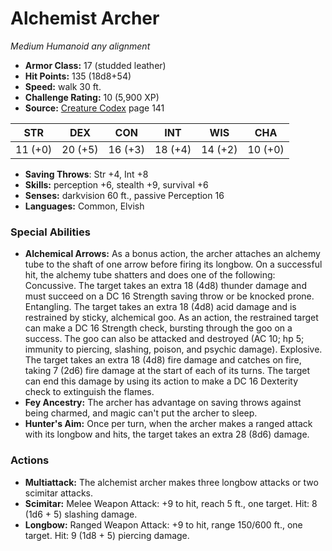 # Alchemist Archer

*Medium* *Humanoid* *any alignment*

- **Armor Class:** 17 (studded leather)
- **Hit Points:** 135 (18d8+54)
- **Speed:** walk 30 ft.
- **Challenge Rating:** 10 (5,900 XP)
- **Source:** [Creature Codex](https://koboldpress.com/kpstore/product/creature-codex-for-5th-edition-dnd) page 141

| STR | DEX | CON | INT | WIS | CHA |
| --- | --- | --- | --- | --- | --- |
| 11 (+0) | 20 (+5) | 16 (+3) | 18 (+4) | 14 (+2) | 10 (+0) |

- **Saving Throws**: Str +4, Int +8
- **Skills:** perception +6, stealth +9, survival +6
- **Senses:** darkvision 60 ft., passive Perception 16
- **Languages:** Common, Elvish
### Special Abilities
- **Alchemical Arrows:** As a bonus action, the archer attaches an alchemy tube to the shaft of one arrow before firing its longbow. On a successful hit, the alchemy tube shatters and does one of the following:
Concussive. The target takes an extra 18 (4d8) thunder damage and must succeed on a DC 16 Strength saving throw or be knocked prone.
Entangling. The target takes an extra 18 (4d8) acid damage and is restrained by sticky, alchemical goo. As an action, the restrained target can make a DC 16 Strength check, bursting through the goo on a success. The goo can also be attacked and destroyed (AC 10; hp 5; immunity to piercing, slashing, poison, and psychic damage).
Explosive. The target takes an extra 18 (4d8) fire damage and catches on fire, taking 7 (2d6) fire damage at the start of each of its turns. The target can end this damage by using its action to make a DC 16 Dexterity check to extinguish the flames.
- **Fey Ancestry:** The archer has advantage on saving throws against being charmed, and magic can't put the archer to sleep.
- **Hunter's Aim:** Once per turn, when the archer makes a ranged attack with its longbow and hits, the target takes an extra 28 (8d6) damage.
### Actions
- **Multiattack:** The alchemist archer makes three longbow attacks or two scimitar attacks.
- **Scimitar:** Melee Weapon Attack: +9 to hit, reach 5 ft., one target. Hit: 8 (1d6 + 5) slashing damage.
- **Longbow:** Ranged Weapon Attack: +9 to hit, range 150/600 ft., one target. Hit: 9 (1d8 + 5) piercing damage.


